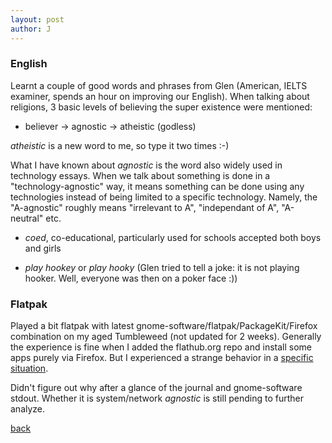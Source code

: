```yaml
---
layout: post
author: J
---
```


### English

Learnt a couple of good words and phrases from Glen (American, IELTS examiner,
spends an hour on improving our English). When talking about religions, 3
basic levels of believing the super existence were mentioned:

* believer -> agnostic -> atheistic (godless)

*atheistic* is a new word to me, so type it two times :-)

What I have known about *agnostic* is the word also widely used in technology
essays. When we talk about something is done in a "technology-agnostic" way,
it means something can be done using any technologies instead of being limited
to a specific technology. Namely, the "A-agnostic" roughly means
"irrelevant to A", "independant of A", "A-neutral" etc.

* *coed*, co-educational, particularly used for schools accepted both boys and
   girls

* *play hookey* or *play hooky* (Glen tried to tell a joke: it is not playing hooker.
  Well, everyone was then on a poker face :))

### Flatpak

Played a bit flatpak with latest gnome-software/flatpak/PackageKit/Firefox
combination on my aged Tumbleweed (not updated for 2 weeks). Generally the
experience is fine when I added the flathub.org repo and install some apps
purely via Firefox. But I experienced a strange behavior in a
[specific situation](https://bugzilla.suse.com/show_bug.cgi?id=1150488).

Didn't figure out why after a glance of the journal and gnome-software stdout.
Whether it is system/network *agnostic* is still pending to further analyze.

[back](https://yifanjiang.github.io/)
